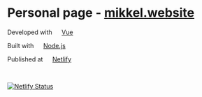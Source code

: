 # Personal page - [mikkel.website](https://mikkel.website)

Developed with <a href="https://vuejs.org/"><img src="https://vuejs.org/images/icons/favicon-16x16.png" width="14px" height="14px"></a> [Vue](https://vuejs.org/)

Built with <a href="https://nodejs.org/"><img src="https://nodejs.org/static/favicon.png" width="14px" height="14px"></a> [Node.js](https://nodejs.org/)

Published at <a href="https://www.netlify.com/"><img src="https://www.netlify.com/img/global/favicon/favicon-32x32.png" width="14px" height="14px"></a> [Netlify](https://www.netlify.com/)

<br/>

[![Netlify Status](https://api.netlify.com/api/v1/badges/3c458511-bc27-4579-88a8-1835bed763e0/deploy-status)](https://app.netlify.com/sites/ecstatic-archimedes-c066b3/deploys)
